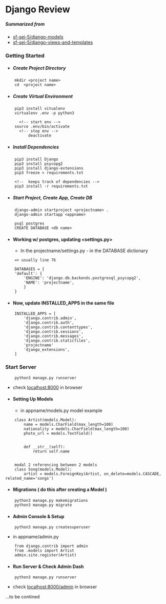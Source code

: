 # Django Review

##### Summarized from
* [ sf-sei-5/django-models ](https://git.generalassemb.ly/sf-sei-5/django-models)
* [ sf-sei-5/django-views-and-templates ](https://git.generalassemb.ly/sf-sei-5/django-views-and-templates)

### Getting Started
* ##### Create Project Directory
```
    mkdir <project name>
    cd  <project name>
```
* ##### Create Virtual Environment
```
    pip3 install vitualenv
    virtualenv .env -p python3

      <!-- start env -->
    source .env/bin/activate
      <!-- stop env -->
          deactivate
```

 * ##### Install Dependencies
```
    pip3 install Django
    pip3 install psycopg2
    pip3 install django-extensions
    pip3 freeze > requirements.txt

    <!--  keeps track of dependencies -->
    pip3 install -r requirements.txt

```
 * ##### Start Project, Create App, Create DB
```
    django-admin startproject <projectname> .
    django-admin startapp <appname>
```

```
    psql postgres
    CREATE DATABASE <db name>
```
* #### Working w/ postgres, updating <settings.py>
    * In the projectname/settings.py - in the DATABASE dictionary
```
    => usually line 76

    DATABASES = {
    'default': {
        'ENGINE': 'django.db.backends.postgresql_psycopg2',
        'NAME': 'projectname',
        }
    }
```
* #### Now, update INSTALLED_APPS in the same file
```
    INSTALLED_APPS = [
        'django.contrib.admin',
        'django.contrib.auth',
        'django.contrib.contenttypes',
        'django.contrib.sessions',
        'django.contrib.messages',
        'django.contrib.staticfiles',
        'projectname'
        'django_extensions',
    ]
```
### Start Server
```
    python3 manage.py runserver
```
* check [localhost:8000](http://localhost:8000/) in browser

* #### Setting Up Models
    * in appname/models.py
    model example
```
    class Artist(models.Model):
        name = models.CharField(max_length=100)
        nationality = models.CharField(max_length=100)
        photo_url = models.TextField()


        def __str__(self):
            return self.name


    modal 2 referencing between 2 models
    class Song(models.Model):
        artist = models.ForeignKey(Artist, on_delete=models.CASCADE, related_name='songs')
```
* #### Migrations ( do this after creating a Model )
```
    python3 manage.py makemigrations
    python3 manage.py migrate
```    
* #### Admin Console & Setup
```
    python3 manage.py createsuperuser
```
* in appname/admin.py
```
    from django.contrib import admin
    from .models import Artist
    admin.site.register(Artist)
```
* #### Run Server & Check Admin Dash
```
    python3 manage.py runserver
```
* check [localhost:8000/admin](http://localhost:8000/admin) in browser

...to be contined
